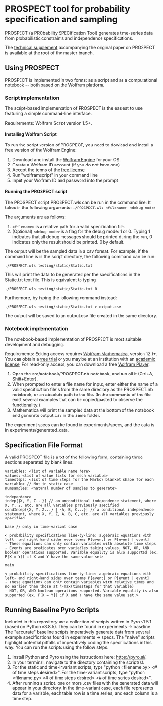 # PROSPECT tool for probability specification and sampling
PROSPECT (a PRObability SPECification Tool) generates time-series data from probabilistic constraints and independence specifications.

The [technical supplement](technical_supplement.pdf) accompanying the original paper on PROSPECT is available at the root of the master branch.

## Using PROSPECT

PROSPECT is implemented in two forms: as a script and as a computational notebook -- both based on the Wolfram platform. 

### Script implementation

The script-based implementation of PROSPECT is the easiest to use, featuring a simple command-line interface. 

Requirements: [Wolfram Script](https://www.wolfram.com/wolframscript/) version 1.5+. 

#### Installing Wolfram Script

To run the script version of PROSPECT, you need to dowload and install a free version of the Wolfram Engine: 

1) Download and install the [Wolfram Engine](https://www.wolfram.com/engine/) for your OS. 
2) Create a Wolfram ID account (if you do not have one). 
3) Accept the terms of the [free license](https://www.wolfram.com/engine/free-license)
4) Run "wolframscript" in your command line
5) Input your Wolfram ID and password into the prompt

#### Running the PROSPECT script

The PROSPECT script PROSPECT.wls can be run in the command line: It takes in the following arguments: ```
./PROSPECT.wls <filename> <debug-mode> ```

The arguments are as follows: 
1) ```<filename>``` is a relative path for a valid specification file. 
2) (Optional) ``` <debug-mode> ``` is a flag for the debug mode: 1 or 0. Typing 1 indicates that all debug messages should be printed during the run, 0 indicates only the result should be printed. 0 by default.

The output will be the sampled data in a csv format. For example, if the command line is in the script directory, the following command can be run:
```
./PROSPECT.wls testing/static/Static.txt
```
This will print the data to be generated per the specifications in the Static.txt text file. This is equivalent to typing
```
./PROSPECT.wls testing/static/Static.txt 0
```
Furthermore, by typing the following command instead:
```
./PROSPECT.wls testing/static/Static.txt > output.csv
```
The output will be saved to an output.csv file created in the same directory.

### Notebook implementation
The notebook-based implementation of PROSPECT is most suitable development and debugging. 

Requirements: Editing access requires [Wolfram Mathematica](https://www.wolfram.com/mathematica/), version 12.1+. You can obtain a [free trial](https://www.wolfram.com/mathematica/trial/) or you may be at an institution with an [academic license](https://www.wolfram.com/mathematica/pricing/colleges-universities/). For read-only access, you can download a free [Wolfram Player](https://www.wolfram.com/player/). 

1) Open the src/notebook/PROSPECT.nb notebook, and run all it (Ctrl+A, Shift+Enter).
2) When prompted to enter a file name for input, enter either the name of a valid specification file's from the same directory as the PROSPECT.nb notebook, or an absolute path to the file. (In the comments of the file exist several examples that can be copied/pasted to observe the functionality.)
3) Mathematica will print the sampled data at the bottom of the notebook and generate output.csv in the same folder.

The experiment specs can be found in experiments/specs, and the data is in experiments/generated_data.

## Specification File Format

A valid PROSPECT file is a txt of the following form, containing three sections separated by blank lines:

```casetype: <one of "static", "timeinvariant", or "timevariant">  
variables: <list of variable name here>  
values: <list of value lists for each variable>  
timesteps: <list of time steps for the Markov blanket shape for each variable> // Not in static case  
numsamples: <natural number of samples to generate>  

independence  
indep[{X, Y, Z...}] // an unconditional independence statement, where X, Y, Z, etc. are all variables previously specified  
condIndep[{X, Y, Z...} | {A, B, C...}] // a conditional independence statement, where X, Y, Z, A, B, C, etc. are all variables previously specified

base // only in time-variant case

< probability specifications line-by-line: algebraic equations with left- and right-hand sides over terms P[event] or P[event | event]  
- These equations can only contain variables with absolute time steps
- Events are predicates over variables taking values. NOT, OR, AND boolean operations supported. Variable equality is also supported (ex. P[X = Y]) if X and Y have the same value set>

main

< probability specifications line-by-line: algebraic equations with left- and right-hand sides over terms P[event] or P[event | event]  
- These equations can only contain variables with relative times and no earlier than those at t-max(timesteps for that variable)
- NOT, OR, AND boolean operations supported. Variable equality is also supported (ex. P[X = Y]) if X and Y have the same value set.>
```

## Running Baseline Pyro Scripts
Included in this repository are a collection of scripts written in Pyro v1.5.1 (based on Python v3.8.5). They can be found in experiments -> baseline. The "accurate" baseline scripts imperatively generate data from several example specifications found in experiments -> specs. The "naive" scripts highlight potential pitfalls of imperatively coding the specifications in this way. You can run the scripts using the follow steps.
1) Install Python and Pyro using the instructions here: https://pyro.ai/.
2) In your terminal, navigate to the directory containing the script(s).
3) For the static and time-invariant scripts, type "python <filename.py> <# of time steps desired>". For the time-variant scripts, type "python <filename.py> <# of time steps desired> <# of time series desired>".
4) After running a script, one or more .csv files with the generated data will appear in your directory. In the time-variant case, each file represents data for a variable, each table row is a time series, and each column is a time step.
